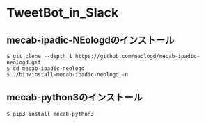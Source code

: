 # TweetBot_in_Slack

## mecab-ipadic-NEologdのインストール
```
$ git clone --depth 1 https://github.com/neologd/mecab-ipadic-neologd.git
$ cd mecab-ipadic-neologd
$ ./bin/install-mecab-ipadic-neologd -n
```

## mecab-python3のインストール
```
$ pip3 install mecab-python3
```